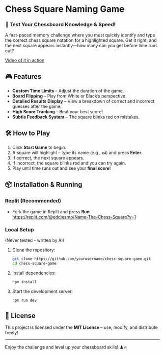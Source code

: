 # Chess Square Naming Game

### 🚀 Test Your Chessboard Knowledge & Speed!
A fast-paced memory challenge where you must quickly identify and type the correct chess square notation for a highlighted square. Get it right, and the next square appears instantly—how many can you get before time runs out?

[Video of it in action](https://www.loom.com/share/cc63818aae5a447293755f6a02d5a97f)

## 🎮 Features
- **Custom Time Limits** – Adjust the duration of the game.
- **Board Flipping** – Play from White or Black’s perspective.
- **Detailed Results Display** – View a breakdown of correct and incorrect guesses after the game.
- **High Score Tracking** – Beat your best score!
- **Subtle Feedback System** – The square blinks red on mistakes.

## 🛠️ How to Play
1. Click **Start Game** to begin.
2. A square will highlight – type its name (e.g., `e4`) and press **Enter**.
3. If correct, the next square appears.
4. If incorrect, the square blinks red and you can try again.
5. Play until time runs out and see your **final score**!

## 📦 Installation & Running
### **Replit (Recommended)**
- Fork the game in Replit and press **Run**. https://replit.com/@eddiesmo/Name-The-Chess-Square?v=1

### **Local Setup**
(Never tested - written by AI)
1. Clone the repository:
   ```sh
   git clone https://github.com/yourusername/chess-square-game.git
   cd chess-square-game
   ```
2. Install dependencies:
   ```sh
   npm install
   ```
3. Start the development server:
   ```sh
   npm run dev
   ```

## 📜 License
This project is licensed under the **MIT License** – use, modify, and distribute freely!

---

Enjoy the challenge and level up your chessboard skills! ♟️🔥

